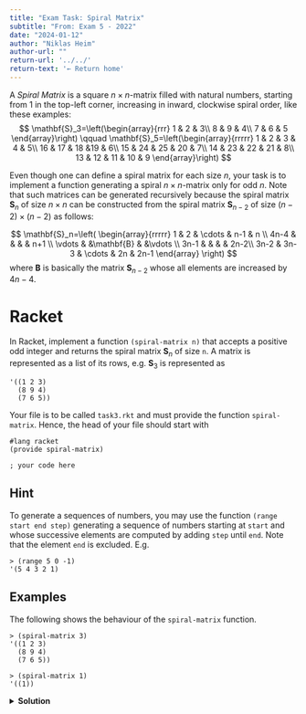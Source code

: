 ```yaml
---
title: "Exam Task: Spiral Matrix"
subtitle: "From: Exam 5 - 2022"
date: "2024-01-12"
author: "Niklas Heim"
author-url: ""
return-url: '../../'
return-text: '← Return home'
---
```


A *Spiral Matrix* is a square $n\times n$-matrix filled with natural numbers, 
starting from $1$ in the top-left corner, increasing in inward, clockwise spiral order, like these examples:
$$
\mathbf{S}_3=\left(\begin{array}{rrr}
  1 & 2 & 3\\
  8 & 9 & 4\\
  7 & 6 & 5
\end{array}\right)
\qquad
\mathbf{S}_5=\left(\begin{array}{rrrrr}
  1 & 2 & 3 & 4 & 5\\
  16 & 17 & 18 &19 & 6\\
  15 & 24 & 25 & 20 & 7\\
  14 & 23 & 22 & 21 & 8\\
  13 & 12 & 11 & 10 & 9
\end{array}\right)
$$

Even though one can define a spiral matrix for each size $n$, your task is to implement a function generating
a spiral $n\times n$-matrix only for odd $n$. Note that such matrices can be generated recursively because 
the spiral matrix $\mathbf{S}_n$ of size $n\times n$ can be constructed from the spiral matrix $\mathbf{S}_{n-2}$
of size $(n-2)\times(n-2)$ as follows:

$$
\mathbf{S}_n=\left(
  \begin{array}{rrrrr}
    1 & 2 & \cdots & n-1 & n \\
    4n-4 &  &  &  & n+1 \\
    \vdots & &\mathbf{B} & &\vdots \\
    3n-1 &  &  &   & 2n-2\\
    3n-2 & 3n-3 & \cdots & 2n & 2n-1
  \end{array}
\right)  
$$
where $\mathbf{B}$ is basically the matrix $\mathbf{S}_{n-2}$ whose all elements are increased by $4n-4$.

# Racket

In Racket, implement a function `(spiral-matrix n)` that accepts a positive odd integer
and returns the spiral matrix $\mathbf{S}_n$ of size `n`. 
A matrix is represented as a list of its rows, e.g. $\mathbf{S}_3$ is represented as
```{.tight-code .scheme}
'((1 2 3)
  (8 9 4)
  (7 6 5))
```

Your file is to be called `task3.rkt` and must provide the function `spiral-matrix`.
Hence, the head of your file should start with
```{.tight-code .scheme}
#lang racket
(provide spiral-matrix)

; your code here
```

## Hint
To generate a sequences of numbers, you may use the function `(range start end step)` generating
a sequence of numbers starting at `start` and whose successive elements are computed by adding 
`step` until `end`. Note that the element `end` is excluded. E.g. 
```{.tight-code .scheme}
> (range 5 0 -1)
'(5 4 3 2 1)
```

## Examples
The following shows the behaviour of the `spiral-matrix` function.

```{.tight-code .scheme}
> (spiral-matrix 3)
'((1 2 3)
  (8 9 4)
  (7 6 5))
```

```{.tight-code .scheme}
> (spiral-matrix 1)
'((1))
```

<details class="admonition">
<summary><strong>Solution</strong></summary>
```{.tight-code .scheme}
#lang racket

(provide spiral-matrix)


(define (mat-add xss n)
	(map (curry map (curry + n)) xss))


(define (wrap x ys z)
  (cons x (append ys (list z))))


(define (spiral-matrix n)
  (define (extendH x)
    (map wrap
         (range (- (* 4 n) 4) (- (* 3 n) 2) -1)
         x
         (range (+ n 1) (- (* 2 n) 1))))

  (define (extendV x)
    (wrap (range 1 (+ 1 n))
          x
          (range (- (* 3 n) 2) (- (* 2 n) 2) -1)))

  (if (equal? 1 n)
    '((1))
    (let ((smaller (spiral-matrix (- n 2))))
	(extendV (extendH (mat-add smaller (- (* 4 n) 4)))))))
```
</details>

# Haskell

In Haskell, implement a function `spiralMatrix :: Int -> Matrix` that accepts a positive odd integer
$n$ and returns the spiral matrix $\mathbf{S}_n$ of size $n$. 
A matrix is represented as a list of its rows by data type 
`type Matrix = [[Int]]`, e.g. $\mathbf{S}_3$ is represented as
```{.tight-code .scheme}
[[1, 2, 3]
,[8, 9, 4]
,[7, 6, 5]]
```


Your task is to be called `Task4.rkt` and must export the `spiralMatrix` 
function.
Hence, the head of your file should read

```{.tight-code .haskell}
  module Task4 ( spiralMatrix ) where
  type Matrix = [[Int]]

  -- your code goes here
```

## Hint
You may find the function `zipWith3 f xs ys zs` useful which processes three lists 
`xs`, `ys`, `zs` simultaneously applying the ternary function `f` to 
the triples of corresponding elements, e.g.,
```{.tight-code .haskell}
> zipWith3 (\c1 c2 c3 -> [c1,c2,c3]) "abcd" "blaa" "haha"
["abh","bla","cah","daa"]  
```

Generating a sequence of numbers in Haskell can be done by `[start,start+step..end]`, e.g.,
```{.tight-code .haskell}
> [5,4..1]
[5,4,3,2,1]    
```
In comparison with the Scheme function `range`, the final number `end` is included
in the generated sequence.

## Examples
The following shows the behaviour of the `spiralMatrix` function.

```{.tight-code .haskell}
> spiralMatrix 3
[[1,2,3]
,[8,9,4]
,[7,6,5]]
```

```{.tight-code .haskell}
> spiralMatrix 1
[[1]]
```

<details class="admonition">
<summary><strong>Solution</strong></summary>
```{.tight-code .haskell}
module Task4 ( spiralMatrix ) where
type Matrix = [[Int]]

matAdd xss n = (map . map) (+ n) xss

wrap x ys z = x:ys++[z]

spiralMatrix 1 = [[1]]
spiralMatrix n = extendV $ extendH $ matAdd smaller (4*n-4) where
        smaller = spiralMatrix (n - 2)
        extendH x = zipWith3 wrap [4*n-4,4*n-5..3*n-1] x [n+1..2*n-2]
        extendV x = wrap [1..n] x [3*n-2,3*n-3..2*n-1]
```
</details>
